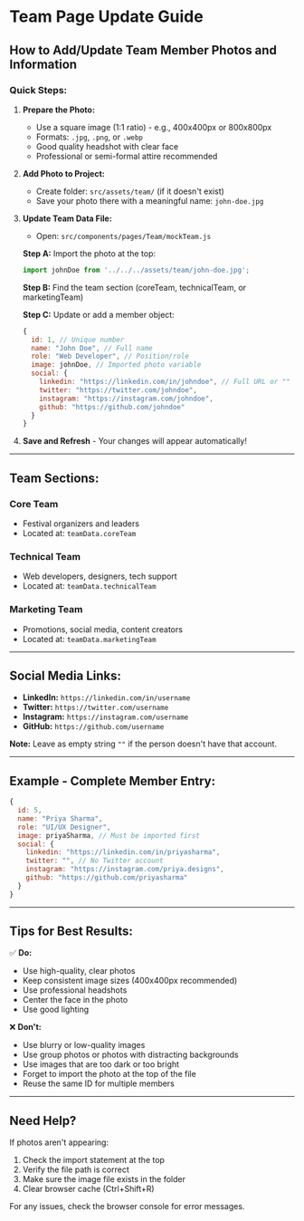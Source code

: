 # Team Page Update Guide

## How to Add/Update Team Member Photos and Information

### Quick Steps:

1. **Prepare the Photo:**
   - Use a square image (1:1 ratio) - e.g., 400x400px or 800x800px
   - Formats: `.jpg`, `.png`, or `.webp`
   - Good quality headshot with clear face
   - Professional or semi-formal attire recommended

2. **Add Photo to Project:**
   - Create folder: `src/assets/team/` (if it doesn't exist)
   - Save your photo there with a meaningful name: `john-doe.jpg`

3. **Update Team Data File:**
   - Open: `src/components/pages/Team/mockTeam.js`
   
   **Step A:** Import the photo at the top:
   ```javascript
   import johnDoe from '../../../assets/team/john-doe.jpg';
   ```
   
   **Step B:** Find the team section (coreTeam, technicalTeam, or marketingTeam)
   
   **Step C:** Update or add a member object:
   ```javascript
   {
     id: 1, // Unique number
     name: "John Doe", // Full name
     role: "Web Developer", // Position/role
     image: johnDoe, // Imported photo variable
     social: {
       linkedin: "https://linkedin.com/in/johndoe", // Full URL or ""
       twitter: "https://twitter.com/johndoe",
       instagram: "https://instagram.com/johndoe",
       github: "https://github.com/johndoe"
     }
   }
   ```

4. **Save and Refresh** - Your changes will appear automatically!

---

## Team Sections:

### Core Team
- Festival organizers and leaders
- Located at: `teamData.coreTeam`

### Technical Team  
- Web developers, designers, tech support
- Located at: `teamData.technicalTeam`

### Marketing Team
- Promotions, social media, content creators
- Located at: `teamData.marketingTeam`

---

## Social Media Links:

- **LinkedIn:** `https://linkedin.com/in/username`
- **Twitter:** `https://twitter.com/username`
- **Instagram:** `https://instagram.com/username`
- **GitHub:** `https://github.com/username`

**Note:** Leave as empty string `""` if the person doesn't have that account.

---

## Example - Complete Member Entry:

```javascript
{
  id: 5,
  name: "Priya Sharma",
  role: "UI/UX Designer",
  image: priyaSharma, // Must be imported first
  social: {
    linkedin: "https://linkedin.com/in/priyasharma",
    twitter: "", // No Twitter account
    instagram: "https://instagram.com/priya.designs",
    github: "https://github.com/priyasharma"
  }
}
```

---

## Tips for Best Results:

✅ **Do:**
- Use high-quality, clear photos
- Keep consistent image sizes (400x400px recommended)
- Use professional headshots
- Center the face in the photo
- Use good lighting

❌ **Don't:**
- Use blurry or low-quality images
- Use group photos or photos with distracting backgrounds
- Use images that are too dark or too bright
- Forget to import the photo at the top of the file
- Reuse the same ID for multiple members

---

## Need Help?

If photos aren't appearing:
1. Check the import statement at the top
2. Verify the file path is correct
3. Make sure the image file exists in the folder
4. Clear browser cache (Ctrl+Shift+R)

For any issues, check the browser console for error messages.
